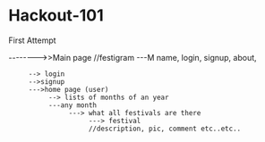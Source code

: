 # Hackout-101
First Attempt


-------->>Main page  //festigram ---M 
         name, login, signup, about, 
         
         --> login
         -->signup
         --->home page (user) 
              --> lists of months of an year
              ---any month
                   ---> what all festivals are there
                        ---> festival
                        //description, pic, comment etc..etc..
